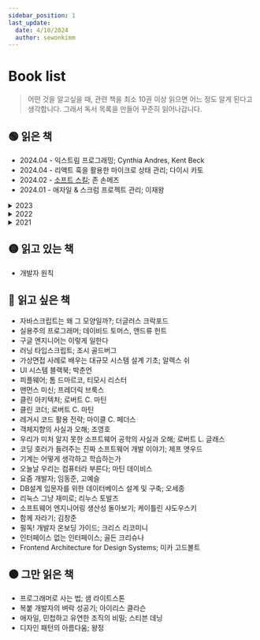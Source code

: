 ```yaml
---
sidebar_position: 1
last_update:
  date: 4/10/2024
  author: sewonkimm
---
```


# Book list

> 어떤 것을 알고싶을 때, 관련 책을 최소 10권 이상 읽으면 어느 정도 알게 된다고 생각합니다. 그래서 독서 목록을 만들어 꾸준히 읽어나갑니다.

## 🟢 읽은 책

- 2024.04 - 익스트림 프로그래밍; Cynthia Andres, Kent Beck
- 2024.04 - 리액트 훅을 활용한 마이크로 상태 관리; 다이시 카토
- 2024.02 - [소프트 스킬](./Review/softSkill.md); 존 손메즈
- 2024.01 - 애자일 & 스크럼 프로젝트 관리; 이재왕

<details>
<summary>2023</summary>

- 2023.11 - 좋은 팀을 만드는 24가지 안티패턴 타파 기법; 아이노 본 코리
- 2023.11 - 육각형 개발자; 최범균
- 2023.10 - 요즘 우아한 개발; 우아한 형제들
- 2023.09 - [백세코딩](./Review/100coding.md); 신현묵
- 2023.09 - 웹 브라우저 속 머신러닝 TensorFlow.js; 카이 사사키
- 2023.08 - [거의 모든 IT의 역사](./Review/itHistory.md); 정지훈
- 2023.07 - 클린 애자일; 로버트 C. 마틴 🧡
- 2023.07 - 자바스크립트 코딩 기법과 핵심 패턴; 스토얀 스테파노프
- 2023.04 - [리팩터링 2판](./Review/refactoring.md); 마틴 파울러
- 2023.01 - [코어 자바스크립트](./Review/coreJS.md); 정재남

</details>

<details>
<summary>2022</summary>

- 2022.12 - 네이버는 이렇게 한다! 프런트엔드 개발 시작하기; 주우영
- 2022.07 - 학교에서 알려주지 않는 17가지 실무 개발 기술; 이기곤
- 2022.05 - 클린 코드; 로버트 C. 마틴
- 2022.04 - 죽을 때까지 코딩하며 사는 법; 홍전일
- 2022.01 - 자바스크립트는 모든 곳에 존재한다; 애덤 스콧

</details>

<details>
<summary>2021</summary>

- 2021.11 - 리액트 인 액션; 마크 티에렌스 토마스
- 2021.08 - 신입 개발자 생존의 기술 지속적 성장을 위한 33가지 실천법; 조시 카터
- 2021.04 - 일은 배신하지 않는다; 김종민 🧡

</details>

## 🟡 읽고 있는 책

- 개발자 원칙

## 🔴 읽고 싶은 책

- 자바스크립트는 왜 그 모양일까?; 더글러스 크락포드
- 실용주의 프로그래머; 데이비드 토머스, 앤드류 헌트
- 구글 엔지니어는 이렇게 일한다
- 러닝 타입스크립트; 조시 골드버그
- 가상면접 사례로 배우는 대규모 시스템 설계 기초; 알렉스 쉬
- UI 시스템 블랙북; 박춘언
- 피플웨어; 톰 드마르코, 티모시 리스터
- 맨먼스 미신; 프레더릭 브룩스
- 클린 아키텍처; 로버트 C. 마틴
- 클린 코더; 로버트 C. 마틴
- 레거시 코드 활용 전략; 마이클 C. 페더스
- 객체지향의 사실과 오해; 조영호
- 우리가 미처 알지 못한 소프트웨어 공학의 사실과 오해; 로버트 L. 글래스
- 코딩 호러가 들려주는 진짜 소프트웨어 개발 이야기; 제프 앳우드
- 기계는 어떻게 생각하고 학습하는가
- 오늘날 우리는 컴퓨터라 부른다; 마틴 데이비스
- 요즘 개발자; 임동준, 고예슬
- DB설계 입문자를 위한 데이터베이스 설계 및 구축; 오세종
- 리눅스 그냥 재미로; 리누스 토발즈
- 소프트웨어 엔지니어링 생산성 돌아보기; 케이틀린 샤도우스키
- 함께 자라기; 김창준
- 필독! 개발자 온보딩 가이드; 크리스 리코미니
- 인터페이스 없는 인터페이스; 골든 크리슈나
- Frontend Architecture for Design Systems; 미카 고드볼트

## ⚫️ 그만 읽은 책

- 프로그래머로 사는 법; 샘 라이트스톤
- 복붙 개발자의 벼락 성공기; 아이리스 클라슨
- 애자일, 민첩하고 유연한 조직의 비밀; 스티븐 데닝
- 디자인 패턴의 아름다움; 왕정
